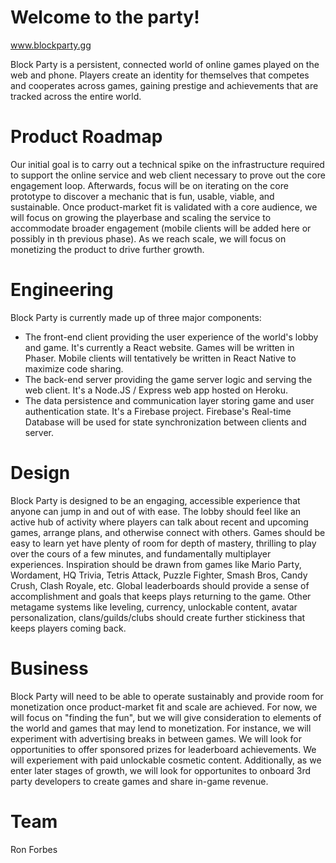 # Welcome to the party!

www.blockparty.gg

Block Party is a persistent, connected world of online games played on the web and phone. Players create an identity for themselves that competes and cooperates across games, gaining prestige and achievements that are tracked across the entire world.

# Product Roadmap
Our initial goal is to carry out a technical spike on the infrastructure required to support the online service and web client necessary to prove out the core engagement loop. Afterwards, focus will be on iterating on the core prototype to discover a mechanic that is fun, usable, viable, and sustainable. Once product-market fit is validated with a core audience, we will focus on growing the playerbase and scaling the service to accommodate broader engagement (mobile clients will be added here or possibly in th previous phase). As we reach scale, we will focus on monetizing the product to drive further growth.

# Engineering
Block Party is currently made up of three major components:
* The front-end client providing the user experience of the world's lobby and game. It's currently a React website. Games will be written in Phaser. Mobile clients will tentatively be written in React Native to maximize code sharing.
* The back-end server providing the game server logic and serving the web client. It's a Node.JS / Express web app hosted on Heroku.
* The data persistence and communication layer storing game and user authentication state. It's a Firebase project. Firebase's Real-time Database will be used for state synchronization between clients and server.

# Design
Block Party is designed to be an engaging, accessible experience that anyone can jump in and out of with ease. The lobby should feel like an active hub of activity where players can talk about recent and upcoming games, arrange plans, and otherwise connect with others. Games should be easy to learn yet have plenty of room for depth of mastery, thrilling to play over the cours of a few minutes, and fundamentally multiplayer experiences. Inspiration should be drawn from games like Mario Party, Wordament, HQ Trivia, Tetris Attack, Puzzle Fighter, Smash Bros, Candy Crush, Clash Royale, etc. Global leaderboards should provide a sense of accomplishment and goals that keeps plays returning to the game. Other metagame systems like leveling, currency, unlockable content, avatar personalization, clans/guilds/clubs should create further stickiness that keeps players coming back.

# Business
Block Party will need to be able to operate sustainably and provide room for monetization once product-market fit and scale are achieved. For now, we will focus on "finding the fun", but we will give consideration to elements of the world and games that may lend to monetization. For instance, we will experiment with advertising breaks in between games. We will look for opportunities to offer sponsored prizes for leaderboard achievements. We will experiement with paid unlockable cosmetic content. Additionally, as we enter later stages of growth, we will look for opportunites to onboard 3rd party developers to create games and share in-game revenue.

# Team
Ron Forbes 